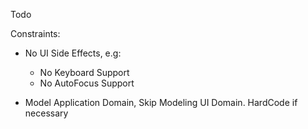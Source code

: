 Todo

Constraints: 
* No UI Side Effects, e.g:
    * No Keyboard Support
    * No AutoFocus Support


* Model Application Domain,
    Skip Modeling UI Domain.
    HardCode if necessary    